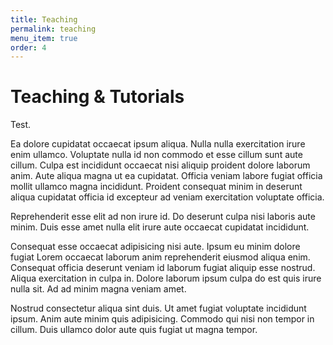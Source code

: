 ```yaml
---
title: Teaching
permalink: teaching
menu_item: true
order: 4
---
```

# Teaching & Tutorials

Test.

Ea dolore cupidatat occaecat ipsum aliqua. Nulla nulla exercitation irure enim ullamco. Voluptate nulla id non commodo et esse cillum sunt aute cillum. Culpa est incididunt occaecat nisi aliquip proident dolore laborum anim. Aute aliqua magna ut ea cupidatat. Officia veniam labore fugiat officia mollit ullamco magna incididunt. Proident consequat minim in deserunt aliqua cupidatat officia id excepteur ad veniam exercitation voluptate officia.

Reprehenderit esse elit ad non irure id. Do deserunt culpa nisi laboris aute minim. Duis esse amet nulla elit irure aute occaecat cupidatat incididunt.

Consequat esse occaecat adipisicing nisi aute. Ipsum eu minim dolore fugiat Lorem occaecat laborum anim reprehenderit eiusmod aliqua enim. Consequat officia deserunt veniam id laborum fugiat aliquip esse nostrud. Aliqua exercitation in culpa in. Dolore laborum ipsum culpa do est quis irure nulla sit. Ad ad minim magna veniam amet.

Nostrud consectetur aliqua sint duis. Ut amet fugiat voluptate incididunt ipsum. Anim aute minim quis adipisicing. Commodo qui nisi non tempor in cillum. Duis ullamco dolor aute quis fugiat ut magna tempor.
